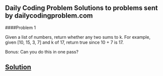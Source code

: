 Daily Coding Problem
Solutions to problems sent by dailycodingproblem.com
---
####Problem 1

Given a list of numbers, return whether any two sums to k. For example, given [10, 15, 3, 7] and k of 17, return true since 10 + 7 is 17.

Bonus: Can you do this in one pass?

[Solution](solution/SumPair.java)
---
